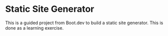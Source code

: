 # Static Site Generator
This is a guided project from Boot.dev to build a static site generator.
This is done as a learning exercise.
